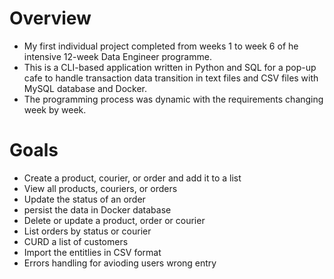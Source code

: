 # Overview
- My first individual project completed from weeks 1 to week 6 of he intensive 12-week Data Engineer programme.
- This is a CLI-based application written in Python and SQL for a pop-up cafe to handle transaction data transition in text files and CSV files with MySQL database and Docker. 
- The programming process was dynamic with the requirements changing week by week.

# Goals
- Create a product, courier, or order and add it to a list
- View all products, couriers, or orders
- Update the status of an order
- persist the data in Docker database
- Delete or update a product, order or courier
- List orders by status or courier
- CURD a list of customers
- Import the entitlies in CSV format 
- Errors handling for avioding users wrong entry
